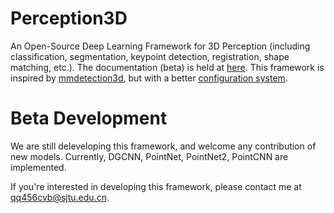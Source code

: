 # Perception3D
An Open-Source Deep Learning Framework for 3D Perception (including classification, segmentation, keypoint detection, registration, shape matching, etc.). The documentation (beta) is held at [here](http://202.121.182.216:21369/build/html/).
This framework is inspired by [mmdetection3d](https://github.com/open-mmlab/mmdetection3d), but with a better [configuration system](http://202.121.182.216:21369/build/html/config.html).

# Beta Development
We are still deleveloping this framework, and welcome any contribution of new models. 
Currently, DGCNN, PointNet, PointNet2, PointCNN are implemented.

If you're interested in developing this framework, please contact me at qq456cvb@sjtu.edu.cn.
